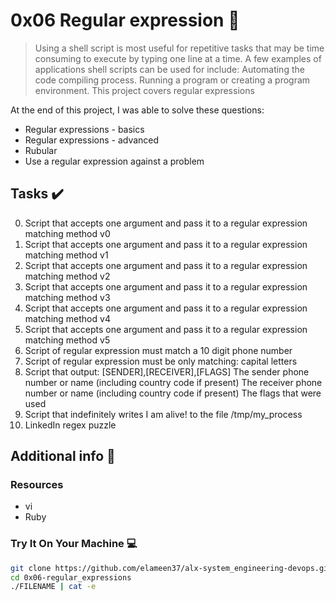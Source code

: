 # 0x06 Regular expression :wrench:

> Using a shell script is most useful for repetitive tasks that may be time consuming to execute by typing one line at a time. A few examples of applications shell scripts can be used for include: Automating the code compiling process. Running a program or creating a program environment. This project covers regular expressions

At the end of this project, I was able to solve these questions:

* Regular expressions - basics
* Regular expressions - advanced
* Rubular
* Use a regular expression against a problem

## Tasks :heavy_check_mark:

0. Script that accepts one argument and pass it to a regular expression matching method v0
1. Script that accepts one argument and pass it to a regular expression matching method v1
2. Script that accepts one argument and pass it to a regular expression matching method v2
3. Script that accepts one argument and pass it to a regular expression matching method v3
4. Script that accepts one argument and pass it to a regular expression matching method v4
5. Script that accepts one argument and pass it to a regular expression matching method v5
6. Script of regular expression must match a 10 digit phone number
7. Script of regular expression must be only matching: capital letters
9. Script that output: [SENDER],[RECEIVER],[FLAGS] The sender phone number or name (including country code if present) The receiver phone number or name (including country code if present) The flags that were used
10. Script that indefinitely writes I am alive! to the file /tmp/my_process
11. LinkedIn regex puzzle



## Additional info :construction:
### Resources

- vi
- Ruby 

### Try It On Your Machine :computer:
```bash
git clone https://github.com/elameen37/alx-system_engineering-devops.git
cd 0x06-regular_expressions
./FILENAME | cat -e
```
